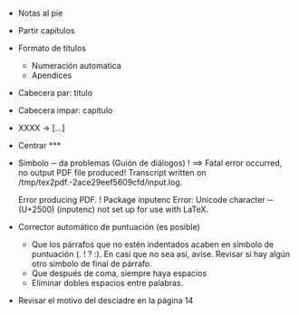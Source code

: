 - Notas al pie
- Partir capítulos
- Formato de titulos
	- Numeración automatica
	- Apendices
- Cabecera par: titulo
- Cabecera impar: capítulo
- XXXX -> [...]
- Centrar \*\*\*
- Símbolo ─ da problemas (Guión de diálogos) 
	! ==> Fatal error occurred, no output PDF file produced!
	Transcript written on /tmp/tex2pdf.-2ace29eef5609cfd/input.log.
	
	Error producing PDF.
	! Package inputenc Error: Unicode character ─ (U+2500)
	(inputenc) not set up for use with LaTeX.
- Corrector automático de puntuación (es posible)
	- Que los párrafos que no estén indentados acaben en símbolo de puntuación (. ! ? :). En casi que no sea así, avise. Revisar si hay algún otro símbolo de final de párrafo.
	- Que después de coma, siempre haya espacios
	- Eliminar dobles espacios entre palabras.
- Revisar el motivo del desciadre en la página 14




